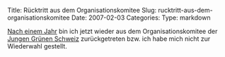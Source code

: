 Title: Rücktritt aus dem Organisationskomitee
Slug: rucktritt-aus-dem-organisationskomitee
Date: 2007-02-03
Categories:
Type: markdown

[Nach einem Jahr](http://spinlock.ch/blog/2006/01/15/nun-bin-ich-also-wieder-im-organisationskomitee/) bin ich jetzt wieder aus dem Organisationskomitee der [Jungen Grünen Schweiz](http://www.jungegruene.ch/) zurückgetreten bzw. ich habe mich nicht zur Wiederwahl gestellt.
